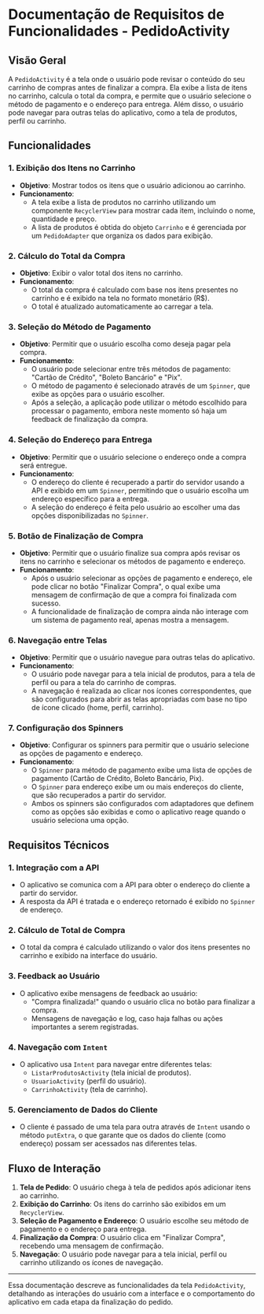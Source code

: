 # Documentação de Requisitos de Funcionalidades - **PedidoActivity**

## Visão Geral

A `PedidoActivity` é a tela onde o usuário pode revisar o conteúdo do seu carrinho de compras antes de finalizar a compra. Ela exibe a lista de itens no carrinho, calcula o total da compra, e permite que o usuário selecione o método de pagamento e o endereço para entrega. Além disso, o usuário pode navegar para outras telas do aplicativo, como a tela de produtos, perfil ou carrinho.

## Funcionalidades

### 1. **Exibição dos Itens no Carrinho**
   - **Objetivo**: Mostrar todos os itens que o usuário adicionou ao carrinho.
   - **Funcionamento**:
     - A tela exibe a lista de produtos no carrinho utilizando um componente `RecyclerView` para mostrar cada item, incluindo o nome, quantidade e preço.
     - A lista de produtos é obtida do objeto `Carrinho` e é gerenciada por um `PedidoAdapter` que organiza os dados para exibição.

### 2. **Cálculo do Total da Compra**
   - **Objetivo**: Exibir o valor total dos itens no carrinho.
   - **Funcionamento**:
     - O total da compra é calculado com base nos itens presentes no carrinho e é exibido na tela no formato monetário (R$).
     - O total é atualizado automaticamente ao carregar a tela.

### 3. **Seleção do Método de Pagamento**
   - **Objetivo**: Permitir que o usuário escolha como deseja pagar pela compra.
   - **Funcionamento**:
     - O usuário pode selecionar entre três métodos de pagamento: "Cartão de Crédito", "Boleto Bancário" e "Pix".
     - O método de pagamento é selecionado através de um `Spinner`, que exibe as opções para o usuário escolher.
     - Após a seleção, a aplicação pode utilizar o método escolhido para processar o pagamento, embora neste momento só haja um feedback de finalização da compra.

### 4. **Seleção do Endereço para Entrega**
   - **Objetivo**: Permitir que o usuário selecione o endereço onde a compra será entregue.
   - **Funcionamento**:
     - O endereço do cliente é recuperado a partir do servidor usando a API e exibido em um `Spinner`, permitindo que o usuário escolha um endereço específico para a entrega.
     - A seleção do endereço é feita pelo usuário ao escolher uma das opções disponibilizadas no `Spinner`.

### 5. **Botão de Finalização de Compra**
   - **Objetivo**: Permitir que o usuário finalize sua compra após revisar os itens no carrinho e selecionar os métodos de pagamento e endereço.
   - **Funcionamento**:
     - Após o usuário selecionar as opções de pagamento e endereço, ele pode clicar no botão "Finalizar Compra", o qual exibe uma mensagem de confirmação de que a compra foi finalizada com sucesso.
     - A funcionalidade de finalização de compra ainda não interage com um sistema de pagamento real, apenas mostra a mensagem.

### 6. **Navegação entre Telas**
   - **Objetivo**: Permitir que o usuário navegue para outras telas do aplicativo.
   - **Funcionamento**:
     - O usuário pode navegar para a tela inicial de produtos, para a tela de perfil ou para a tela do carrinho de compras.
     - A navegação é realizada ao clicar nos ícones correspondentes, que são configurados para abrir as telas apropriadas com base no tipo de ícone clicado (home, perfil, carrinho).

### 7. **Configuração dos Spinners**
   - **Objetivo**: Configurar os spinners para permitir que o usuário selecione as opções de pagamento e endereço.
   - **Funcionamento**:
     - O `Spinner` para método de pagamento exibe uma lista de opções de pagamento (Cartão de Crédito, Boleto Bancário, Pix).
     - O `Spinner` para endereço exibe um ou mais endereços do cliente, que são recuperados a partir do servidor.
     - Ambos os spinners são configurados com adaptadores que definem como as opções são exibidas e como o aplicativo reage quando o usuário seleciona uma opção.

## Requisitos Técnicos

### 1. **Integração com a API**
   - O aplicativo se comunica com a API para obter o endereço do cliente a partir do servidor.
   - A resposta da API é tratada e o endereço retornado é exibido no `Spinner` de endereço.

### 2. **Cálculo de Total de Compra**
   - O total da compra é calculado utilizando o valor dos itens presentes no carrinho e exibido na interface do usuário.

### 3. **Feedback ao Usuário**
   - O aplicativo exibe mensagens de feedback ao usuário:
     - "Compra finalizada!" quando o usuário clica no botão para finalizar a compra.
     - Mensagens de navegação e log, caso haja falhas ou ações importantes a serem registradas.

### 4. **Navegação com `Intent`**
   - O aplicativo usa `Intent` para navegar entre diferentes telas:
     - `ListarProdutosActivity` (tela inicial de produtos).
     - `UsuarioActivity` (perfil do usuário).
     - `CarrinhoActivity` (tela de carrinho).

### 5. **Gerenciamento de Dados do Cliente**
   - O cliente é passado de uma tela para outra através de `Intent` usando o método `putExtra`, o que garante que os dados do cliente (como endereço) possam ser acessados nas diferentes telas.

## Fluxo de Interação

1. **Tela de Pedido**: O usuário chega à tela de pedidos após adicionar itens ao carrinho.
2. **Exibição do Carrinho**: Os itens do carrinho são exibidos em um `RecyclerView`.
3. **Seleção de Pagamento e Endereço**: O usuário escolhe seu método de pagamento e o endereço para entrega.
4. **Finalização da Compra**: O usuário clica em "Finalizar Compra", recebendo uma mensagem de confirmação.
5. **Navegação**: O usuário pode navegar para a tela inicial, perfil ou carrinho utilizando os ícones de navegação.

---

Essa documentação descreve as funcionalidades da tela `PedidoActivity`, detalhando as interações do usuário com a interface e o comportamento do aplicativo em cada etapa da finalização do pedido.
